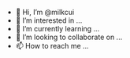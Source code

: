 - 👋 Hi, I’m @milkcui
- 👀 I’m interested in ...
- 🌱 I’m currently learning ...
- 💞️ I’m looking to collaborate on ...
- 📫 How to reach me ...

<!---
milkcui/milkcui is a ✨ special ✨ repository because its `README.md` (this file) appears on your GitHub profile.
You can click the Preview link to take a look at your changes.
--->

